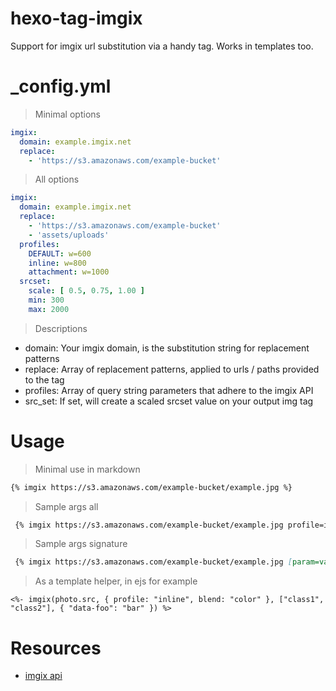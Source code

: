 # hexo-tag-imgix
Support for imgix url substitution via a handy tag. Works in templates too.

# _config.yml

> Minimal options

```yaml
imgix:
  domain: example.imgix.net
  replace:
    - 'https://s3.amazonaws.com/example-bucket'
```

> All options

```yaml
imgix:
  domain: example.imgix.net
  replace:
    - 'https://s3.amazonaws.com/example-bucket'
    - 'assets/uploads'
  profiles:
    DEFAULT: w=600
    inline: w=800
    attachment: w=1000
  srcset:
    scale: [ 0.5, 0.75, 1.00 ]
    min: 300
    max: 2000
```

> Descriptions

* domain: Your imgix domain, is the substitution string for replacement patterns
* replace: Array of replacement patterns, applied to urls / paths provided to the tag
* profiles: Array of query string parameters that adhere to the imgix API
* src_set: If set, will create a scaled srcset value on your output img tag

# Usage

> Minimal use in markdown

```md
{% imgix https://s3.amazonaws.com/example-bucket/example.jpg %}
```

> Sample args all

```md
 {% imgix https://s3.amazonaws.com/example-bucket/example.jpg profile=inline,blend=color inline-image,color data-foo=bar %}
 ```

 > Sample args signature

```md
 {% imgix https://s3.amazonaws.com/example-bucket/example.jpg [param=value,param2=value] [class1,class2,classN] [attr=value,attr=value] %}
 ```

 > As a template helper, in ejs for example

 ```ejs
<%- imgix(photo.src, { profile: "inline", blend: "color" }, ["class1", "class2"], { "data-foo": "bar" }) %>
 ```

# Resources

* [imgix api](https://www.imgix.com/docs/reference)
